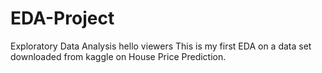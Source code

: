 # EDA-Project
Exploratory Data Analysis
hello viewers This is my first EDA on a data set downloaded from kaggle on House Price Prediction.
